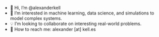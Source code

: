 - 👋 Hi, I’m @alexanderkell
- 🤖 I’m interested in machine learning, data science, and simulations to model complex systems.
- 💡 I’m looking to collaborate on interesting real-world problems.
- 📧 How to reach me: alexander [at] kell.es
